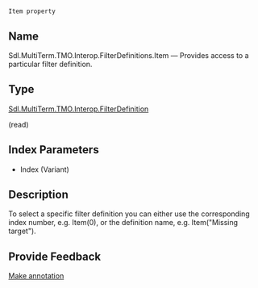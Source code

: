 

# 
    Item property



## Name

Sdl.MultiTerm.TMO.Interop.FilterDefinitions.Item —          Provides access to a particular filter definition.



## Type

[Sdl.MultiTerm.TMO.Interop.FilterDefinition](Sdl.MultiTerm.TMO.Interop.FilterDefinition.html)

(read)



## Index Parameters

* Index (Variant)




## Description



To select a specific filter definition you can either use the corresponding index number, e.g. Item(0), or the definition name, e.g. Item("Missing target").



## Provide Feedback

[Make annotation](mailto:sdk-feedback@sdl.com&amp;subject=Reference%20for%20Sdl.MultiTerm.TMO.Interop.FilterDefinitions.Item)

